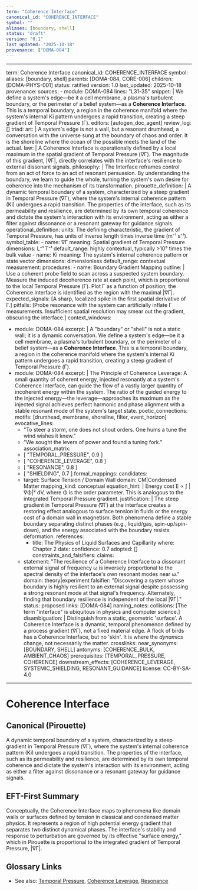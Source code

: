 ```yaml
---
term: "Coherence Interface"
canonical_id: "COHERENCE_INTERFACE"
symbol: ""
aliases: [boundary, shell]
status: "draft"
version: "0.1"
last_updated: "2025-10-18"
provenance: ["DOMA-084"]
---
```


---
term: Coherence Interface
canonical_id: COHERENCE_INTERFACE
symbol: 
aliases: [boundary, shell]
parents: [DOMA-084, CORE-006]
children: [DOMA-PHYS-001]
status: ratified
version: 1.0
last_updated: 2025-10-18
provenance:
  sources:
    - module: DOMA-084
      lines: "L31-35"
      snippet: |
        We define a system's edge—be it a cell membrane, a plasma's turbulent boundary, or the perimeter of a belief system—as a **Coherence Interface**. This is a temporal boundary, a region in the coherence manifold where the system's internal Ki pattern undergoes a rapid transition, creating a steep gradient of Temporal Pressure (Γ).
  editors: [autogen_doc_agent]
  review_log: []
triad:
  art: |
    A system's edge is not a wall, but a resonant drumhead, a conversation with the universe sung at the boundary of chaos and order. It is the shoreline where the ocean of the possible meets the land of the actual.
  law: |
    A Coherence Interface is operationally defined by a local maximum in the spatial gradient of Temporal Pressure (∇Γ). The magnitude of this gradient, |∇Γ|, directly correlates with the interface's resilience to external dissonant signals.
  philosophy: |
    The Interface reframes control from an act of force to an act of resonant persuasion. By understanding the boundary, we learn to guide the whole, turning the system's own desire for coherence into the mechanism of its transformation.
pirouette_definition: |
  A dynamic temporal boundary of a system, characterized by a steep gradient in Temporal Pressure (∇Γ), where the system's internal coherence pattern (Ki) undergoes a rapid transition. The properties of the interface, such as its permeability and resilience, are determined by its own temporal coherence and dictate the system's interaction with its environment, acting as either a filter against dissonance or a resonant gateway for guidance signals.
operational_definition:
  units: The defining characteristic, the gradient of Temporal Pressure, has units of inverse length times inverse time (m⁻¹ s⁻¹).
  symbol_table:
    - name: ∇Γ
      meaning: Spatial gradient of Temporal Pressure
      dimensions: L⁻¹ T⁻¹
      default_range: highly contextual, typically >10³ times the bulk value
    - name: Ki
      meaning: The system's internal coherence pattern or state vector
      dimensions: dimensionless
      default_range: contextual
  measurement:
    procedures:
      - name: Boundary Gradient Mapping
        outline: |
          Use a coherent probe field to scan across a suspected system boundary. Measure the induced decoherence rate at each point, which is proportional to the local Temporal Pressure (Γ). Plot Γ as a function of position; the Coherence Interface is identified as the region with the maximal |∇Γ|.
        expected_signals: [A sharp, localized spike in the first spatial derivative of Γ.]
        pitfalls: [Probe resonance with the system can artificially inflate Γ measurements. Insufficient spatial resolution may smear out the gradient, obscuring the interface.]
context_windows:
  - module: DOMA-084
    excerpt: |
      A "boundary" or "shell" is not a static wall; it is a dynamic conversation. We define a system's edge—be it a cell membrane, a plasma's turbulent boundary, or the perimeter of a belief system—as a **Coherence Interface**. This is a temporal boundary, a region in the coherence manifold where the system's internal Ki pattern undergoes a rapid transition, creating a steep gradient of Temporal Pressure (Γ).
  - module: DOMA-084
    excerpt: |
      The Principle of Coherence Leverage: A small quantity of coherent energy, injected resonantly at a system's Coherence Interface, can guide the flow of a vastly larger quantity of incoherent energy within the system. The ratio of the guided energy to the injected energy—the leverage—approaches its maximum as the injected signal achieves perfect harmonic and phase alignment with a stable resonant mode of the system's target state.
poetic_connections:
  motifs: [drumhead, membrane, shoreline, filter, event_horizon]
  evocative_lines:
    - "To steer a storm, one does not shout orders. One hums a tune the wind wishes it knew."
    - "We sought the levers of power and found a tuning fork."
  association_matrix:
    - [ "TEMPORAL_PRESSURE", 0.9 ]
    - [ "COHERENCE_LEVERAGE", 0.8 ]
    - [ "RESONANCE", 0.8 ]
    - [ "SHIELDING", 0.7 ]
formal_mappings:
  candidates:
    - target: Surface Tension / Domain Wall
      domain: CM|Condensed Matter
      mapping_kind: conceptual
      equation_hint: |
        Energy cost E ∝ ∫ |∇Φ|² dV, where Φ is the order parameter. This is analogous to the integrated Temporal Pressure gradient.
      justification: |
        The steep gradient in Temporal Pressure (∇Γ) at the interface creates a restoring effect analogous to surface tension in fluids or the energy cost of a domain wall in magnetism. Both phenomena define a stable boundary separating distinct phases (e.g., liquid/gas, spin-up/spin-down), and the energy associated with the boundary resists deformation.
      references:
        - title: The Physics of Liquid Surfaces and Capillarity
          where: Chapter 2
          date: 
      confidence: 0.7
  adopted:
    []
constraints_and_falsifiers:
  claims:
    - statement: "The resilience of a Coherence Interface to a dissonant external signal of frequency ω is inversely proportional to the spectral density of the interface's own resonant modes near ω."
      domain: theory|experiment
      falsifier: "Discovering a system whose boundary is highly resilient to an external signal despite possessing a strong resonant mode at that signal's frequency. Alternately, finding that boundary resilience is independent of the local |∇Γ|."
      status: proposed
      links: [DOMA-084]
naming_notes:
  collisions: [The term "interface" is ubiquitous in physics and computer science.]
  disambiguation: |
    Distinguish from a static, geometric 'surface'. A Coherence Interface is a dynamic, temporal phenomenon defined by a process gradient (∇Γ), not a fixed material edge. A flock of birds has a Coherence Interface, but no 'skin'. It is where the *dynamics* change, not necessarily the matter.
crosslinks:
  near_synonyms: [BOUNDARY, SHELL]
  antonyms: [COHERENCE_BULK, AMBIENT_CHAOS]
  prerequisites: [TEMPORAL_PRESSURE, COHERENCE]
  downstream_effects: [COHERENCE_LEVERAGE, SYSTEMIC_SHIELDING, RESONANT_GUIDANCE]
license: CC-BY-SA-4.0
---

# Coherence Interface

## Canonical (Pirouette)
A dynamic temporal boundary of a system, characterized by a steep gradient in Temporal Pressure (∇Γ), where the system's internal coherence pattern (Ki) undergoes a rapid transition. The properties of the interface, such as its permeability and resilience, are determined by its own temporal coherence and dictate the system's interaction with its environment, acting as either a filter against dissonance or a resonant gateway for guidance signals.

## EFT-First Summary
Conceptually, the Coherence Interface maps to phenomena like domain walls or surfaces defined by tension in classical and condensed matter physics. It represents a region of high potential energy gradient that separates two distinct dynamical phases. The interface's stability and response to perturbation are governed by its effective "surface energy," which in Pirouette is proportional to the integrated gradient of Temporal Pressure, |∇Γ|.

## Glossary Links
- See also: [Temporal Pressure](link), [Coherence Leverage](link), [Resonance](link)